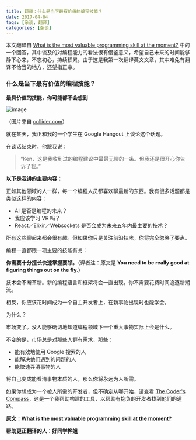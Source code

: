 ```yaml
---
title: 翻译：什么是当下最有价值的编程技能？
date: 2017-04-04
tags: [杂谈, 翻译]
categories: [杂谈]
---
```


本文翻译自 [What is the most valuable programming skill at the moment?](https://www.quora.com/What-is-the-most-valuable-programming-skill-at-the-moment/answer/Ken-Mazaika?srid=XThw&from=timeline&isappinstalled=0) 中的一个回答，其中谈及的对编程能力的看法很有借鉴意义，希望自己未来的时间能够静下心来，不忘初心，持续积累。由于这是我第一次翻译英文文章，其中难免有翻译不恰当的地方，还望指正😁。

### 什么是当下最有价值的编程技能？

**最具价值的技能，你可能都不会想到**

![image](https://qph.ec.quoracdn.net/main-qimg-2935deaa6e09f6dc1ada13980a267786-p)

（图片来自 [collider.com](http://collider.com/matt-damon-on-the-martian-his-break-from-acting-and-more/)）

就在某天，我正和我的一个学生在 Google Hangout 上谈论这个话题。

在谈话结束时，他跟我说：

> “Ken，这是我收到过的编程建议中最最无聊的一条。但我还是很开心你告诉了我。”

**以下是我讲的主要内容：**

正如其他领域的人一样，每一个编程人员都喜欢聊最新的东西。我有很多话题都是类似这样的内容：

+ AI 是否是编程的未来？
+ 我应该学习 VR 吗？
+ React／Elixir／Websockets 是否会成为未来五年内最主要的技术？

所有这些聊起来都会很有趣。但如果你只是关注前沿技术，你将完全忽略了要点。

编程一直都跟一项主要的技能有关：

**你需要十分擅长快速掌握要领。**（译者注：原文是 **You need to be really good at figuring things out on the fly.**）

技术会不断革新。新的编程语言和框架将会一直出现。你不需要花费时间追逐新潮流。

相反，你应该花时间成为一个自主开发者上，在新事物出现时也能学会。

为什么？

市场变了。没人能够确切地知道编程领域下一个重大事物实际上会是什么。

不变的是，市场总是对那些人群有需求，那些：

+ 能有效地使用 Google 搜索的人
+ 能解决他们遇到的问题的人
+ 能快速弄清事物的人

将自己变成能看清事物本质的人，那么你将永远为人所需。

如果你想成为一个被人所需的开发者，但不确定从哪开始，请查看 [The Coder's Compass](http://stories.thefirehoseproject.com/coders-compass/learn-to-code?utm_source=quora&utm_medium=quora_ken_answer&utm_campaign=quora_answers)，这是一个我帮助构建的工具，以帮助有抱负的开发者找到他们的道路。



**原文：[What is the most valuable programming skill at the moment?](https://www.quora.com/What-is-the-most-valuable-programming-skill-at-the-moment/answer/Ken-Mazaika?srid=XThw&from=timeline&isappinstalled=0)**

**帮助更正翻译的人：好同学桦姐**